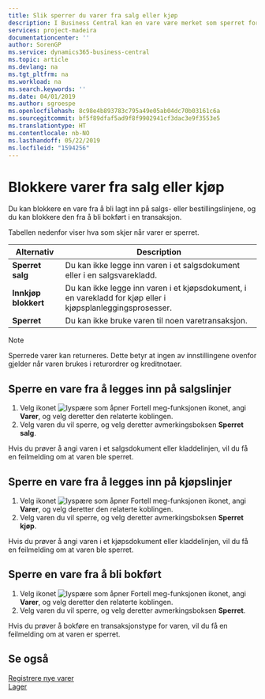 ```yaml
---
title: Slik sperrer du varer fra salg eller kjøp
description: I Business Central kan en vare være merket som sperret for salg, sperret for kjøp eller sperret for alt.
services: project-madeira
documentationcenter: ''
author: SorenGP
ms.service: dynamics365-business-central
ms.topic: article
ms.devlang: na
ms.tgt_pltfrm: na
ms.workload: na
ms.search.keywords: ''
ms.date: 04/01/2019
ms.author: sgroespe
ms.openlocfilehash: 8c98e4b893783c795a49e05ab04dc70b03161c6a
ms.sourcegitcommit: bf5f89dfaf5ad9f8f9902941cf3dac3e9f3553e5
ms.translationtype: HT
ms.contentlocale: nb-NO
ms.lasthandoff: 05/22/2019
ms.locfileid: "1594256"
---
```

# <a name="block-items-from-sales-or-purchasing"></a>Blokkere varer fra salg eller kjøp
Du kan blokkere en vare fra å bli lagt inn på salgs- eller bestillingslinjene, og du kan blokkere den fra å bli bokført i en transaksjon.  

Tabellen nedenfor viser hva som skjer når varer er sperret.  

|Alternativ|Description|  
|--------------------|------------|  
|**Sperret salg**|Du kan ikke legge inn varen i et salgsdokument eller i en salgsvarekladd.|  
|**Innkjøp blokkert**|Du kan ikke legge inn varen i et kjøpsdokument, i en varekladd for kjøp eller i kjøpsplanleggingsprosesser.|  
|**Sperret**|Du kan ikke bruke varen til noen varetransaksjon.|  

> [!NOTE]
> Sperrede varer kan returneres. Dette betyr at ingen av innstillingene ovenfor gjelder når varen brukes i returordrer og kreditnotaer.

## <a name="to-block-an-item-from-being-entered-on-sales-lines"></a>Sperre en vare fra å legges inn på salgslinjer  

1.  Velg ikonet ![lyspære som åpner Fortell meg-funksjonen](media/ui-search/search_small.png "Fortell hva du vil gjøre") ikonet, angi **Varer**, og velg deretter den relaterte koblingen.  
2.  Velg varen du vil sperre, og velg deretter avmerkingsboksen **Sperret salg**.  

Hvis du prøver å angi varen i et salgsdokument eller kladdelinjen, vil du få en feilmelding om at varen ble sperret.

## <a name="to-block-an-item-from-being-entered-on-purchase-lines"></a>Sperre en vare fra å legges inn på kjøpslinjer  

1.  Velg ikonet ![lyspære som åpner Fortell meg-funksjonen](media/ui-search/search_small.png "Fortell hva du vil gjøre") ikonet, angi **Varer**, og velg deretter den relaterte koblingen.  
2.  Velg varen du vil sperre, og velg deretter avmerkingsboksen **Sperret kjøp**.  

Hvis du prøver å angi varen i et kjøpsdokument eller kladdelinjen, vil du få en feilmelding om at varen ble sperret.

## <a name="to-block-an-item-from-being-posted"></a>Sperre en vare fra å bli bokført
1. Velg ikonet ![lyspære som åpner Fortell meg-funksjonen](media/ui-search/search_small.png "Fortell hva du vil gjøre") ikonet, angi **Varer**, og velg deretter den relaterte koblingen.
2. Velg varen du vil sperre, og velg deretter avmerkingsboksen **Sperret**.

Hvis du prøver å bokføre en transaksjonstype for varen, vil du få en feilmelding om at varen er sperret.

## <a name="see-also"></a>Se også  
[Registrere nye varer](inventory-how-register-new-items.md)  
[Lager](inventory-manage-inventory.md)  
